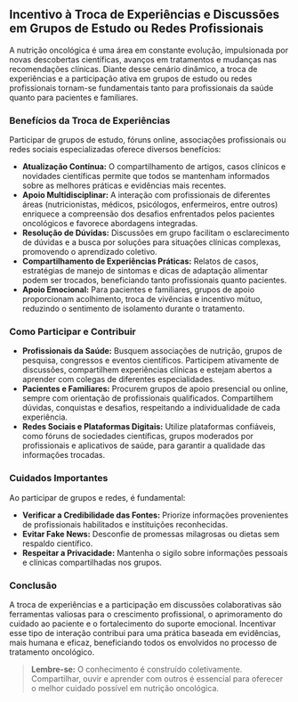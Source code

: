 ## Incentivo à Troca de Experiências e Discussões em Grupos de Estudo ou Redes Profissionais

A nutrição oncológica é uma área em constante evolução, impulsionada por novas descobertas científicas, avanços em tratamentos e mudanças nas recomendações clínicas. Diante desse cenário dinâmico, a troca de experiências e a participação ativa em grupos de estudo ou redes profissionais tornam-se fundamentais tanto para profissionais da saúde quanto para pacientes e familiares.

### Benefícios da Troca de Experiências

Participar de grupos de estudo, fóruns online, associações profissionais ou redes sociais especializadas oferece diversos benefícios:

- **Atualização Contínua:** O compartilhamento de artigos, casos clínicos e novidades científicas permite que todos se mantenham informados sobre as melhores práticas e evidências mais recentes.
- **Apoio Multidisciplinar:** A interação com profissionais de diferentes áreas (nutricionistas, médicos, psicólogos, enfermeiros, entre outros) enriquece a compreensão dos desafios enfrentados pelos pacientes oncológicos e favorece abordagens integradas.
- **Resolução de Dúvidas:** Discussões em grupo facilitam o esclarecimento de dúvidas e a busca por soluções para situações clínicas complexas, promovendo o aprendizado coletivo.
- **Compartilhamento de Experiências Práticas:** Relatos de casos, estratégias de manejo de sintomas e dicas de adaptação alimentar podem ser trocados, beneficiando tanto profissionais quanto pacientes.
- **Apoio Emocional:** Para pacientes e familiares, grupos de apoio proporcionam acolhimento, troca de vivências e incentivo mútuo, reduzindo o sentimento de isolamento durante o tratamento.

### Como Participar e Contribuir

- **Profissionais da Saúde:** Busquem associações de nutrição, grupos de pesquisa, congressos e eventos científicos. Participem ativamente de discussões, compartilhem experiências clínicas e estejam abertos a aprender com colegas de diferentes especialidades.
- **Pacientes e Familiares:** Procurem grupos de apoio presencial ou online, sempre com orientação de profissionais qualificados. Compartilhem dúvidas, conquistas e desafios, respeitando a individualidade de cada experiência.
- **Redes Sociais e Plataformas Digitais:** Utilize plataformas confiáveis, como fóruns de sociedades científicas, grupos moderados por profissionais e aplicativos de saúde, para garantir a qualidade das informações trocadas.

### Cuidados Importantes

Ao participar de grupos e redes, é fundamental:

- **Verificar a Credibilidade das Fontes:** Priorize informações provenientes de profissionais habilitados e instituições reconhecidas.
- **Evitar Fake News:** Desconfie de promessas milagrosas ou dietas sem respaldo científico.
- **Respeitar a Privacidade:** Mantenha o sigilo sobre informações pessoais e clínicas compartilhadas nos grupos.

### Conclusão

A troca de experiências e a participação em discussões colaborativas são ferramentas valiosas para o crescimento profissional, o aprimoramento do cuidado ao paciente e o fortalecimento do suporte emocional. Incentivar esse tipo de interação contribui para uma prática baseada em evidências, mais humana e eficaz, beneficiando todos os envolvidos no processo de tratamento oncológico.

> **Lembre-se:** O conhecimento é construído coletivamente. Compartilhar, ouvir e aprender com outros é essencial para oferecer o melhor cuidado possível em nutrição oncológica.